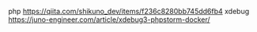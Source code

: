 php https://qiita.com/shikuno_dev/items/f236c8280bb745dd6fb4
xdebug https://juno-engineer.com/article/xdebug3-phpstorm-docker/